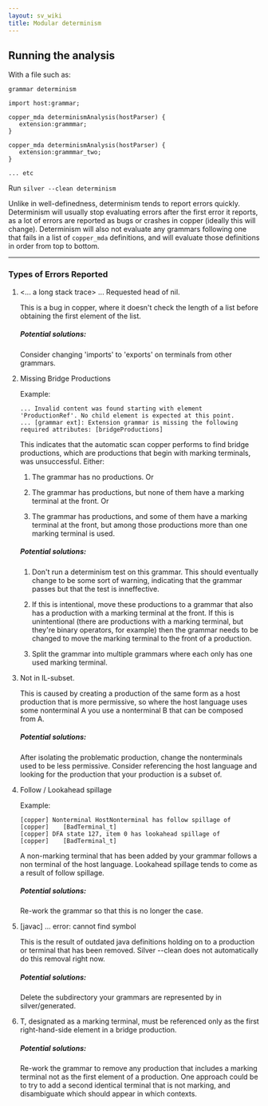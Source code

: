 ```yaml
---
layout: sv_wiki
title: Modular determinism 
---
```


## Running the analysis

With a file such as:

```
grammar determinism

import host:grammar;

copper_mda determinismAnalysis(hostParser) {
   extension:grammmar;
}

copper_mda determinismAnalysis(hostParser) {
   extension:grammmar_two;
}

... etc 
```

Run ```silver --clean determinism```

Unlike in well-definedness, determinism tends to report errors quickly. Determinism will usually stop evaluating errors after the first error it reports, as a lot of errors are reported as bugs or crashes in copper (ideally this will change). Determinism will also not evaluate any grammars following one that fails in a list of ```copper_mda``` definitions, and will evaluate those definitions in order from top to bottom.

---

### Types of Errors Reported

1. <... a long stack trace> ... Requested head of nil.

   This is a bug in copper, where it doesn't check the length of a list before obtaining the first element of the list.

   ##### Potential solutions:

   Consider changing 'imports' to 'exports' on terminals from other grammars.

2. Missing Bridge Productions 

   Example:
   ```
   ... Invalid content was found starting with element 'ProductionRef'. No child element is expected at this point.
   ... [grammar ext]: Extension grammar is missing the following required attributes: [bridgeProductions]
   ```  

   This indicates that the automatic scan copper performs to find bridge productions, which are productions that begin with marking terminals, was unsuccessful. Either:  

   1. The grammar has no productions. Or  

   2. The grammar has productions, but none of them have a marking terminal at the front. Or  

   3. The grammar has productions, and some of them have a marking terminal at the front, but among those productions more than one marking terminal is used.  

   ##### Potential solutions:  

   1. Don't run a determinism test on this grammar. This should eventually change to be some sort of warning, indicating that the grammar passes but that the test is inneffective. 

   2. If this is intentional, move these productions to a grammar that also has a production with a marking terminal at the front. If this is unintentional (there are productions with a marking terminal, but they're binary operators, for example) then the grammar needs to be changed to move the marking terminal to the front of a production.

   3. Split the grammar into multiple grammars where each only has one used marking terminal. 

3. Not in IL-subset. 

   This is caused by creating a production of the same form as a host production that is more permissive, so where the host language uses some nonterminal A you use a nonterminal B that can be composed from A.

   ##### Potential solutions:

   After isolating the problematic production, change the nonterminals used to be less permissive. Consider   referencing the host language and looking for the production that your production is a subset of. 

4. Follow / Lookahead spillage

   Example:
   ```
   [copper] Nonterminal HostNonterminal has follow spillage of
   [copper]    [BadTerminal_t]
   [copper] DFA state 127, item 0 has lookahead spillage of
   [copper]    [BadTerminal_t]
   ```

   A non-marking terminal that has been added by your grammar follows a non terminal of the host language. Lookahead spillage tends to come as a result of follow spillage.

   ##### Potential solutions:

   Re-work the grammar so that this is no longer the case. 

5. [javac] ... error: cannot find symbol

   This is the result of outdated java definitions holding on to a production or terminal that has been removed. Silver --clean does not automatically do this removal right now. 

   ##### Potential solutions:

   Delete the subdirectory your grammars are represented by in silver/generated. 

6. T, designated as a marking terminal, must be referenced only as the first right-hand-side element in a bridge production.

   ##### Potential solutions:

   Re-work the grammar to remove any production that includes a marking terminal not as the first element of a production. One approach could be to try to add a second identical terminal that is not marking, and disambiguate which should appear in which contexts. 

